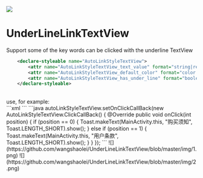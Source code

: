[![](https://jitpack.io/v/wangshaolei/UnderLineLinkTextView.svg)](https://jitpack.io/#wangshaolei/UnderLineLinkTextView)

# UnderLineLinkTextView
Support some of the key words can be clicked with the underline TextView<br>
```xml
    <declare-styleable name="AutoLinkStyleTextView">
        <attr name="AutoLinkStyleTextView_text_value" format="string|reference"/>//key word with color and underline, and split with ','(en)
        <attr name="AutoLinkStyleTextView_default_color" format="color|reference"/>//word and underline's color
        <attr name="AutoLinkStyleTextView_has_under_line" format="boolean"/>//underline with true and false
    </declare-styleable>
```
<br>
use, for example:<br>
```xml
    <xx.AutoLinkStyleTextView
        android:id="@+id/tv_clause"
        android:layout_width="match_parent"
        android:layout_height="wrap_content"
        android:text="我已核对付款金额，仔细阅读并同意“购买须知”及约克论坛团购“用户条款”"
        android:textSize="16sp"
        app:AutoLinkStyleTextView_text_value="“购买须知”,“用户条款”"
        />
```
```java
    autoLinkStyleTextView.setOnClickCallBack(new AutoLinkStyleTextView.ClickCallBack() {
        @Override
        public void onClick(int position) {
            if (position == 0) {
                Toast.makeText(MainActivity.this, "购买须知", Toast.LENGTH_SHORT).show();
            } else if (position == 1) {
                Toast.makeText(MainActivity.this, "用户条款", Toast.LENGTH_SHORT).show();
            }
        }
     });
```
![](https://github.com/wangshaolei/UnderLineLinkTextView/blob/master/img/1.png)   ![](https://github.com/wangshaolei/UnderLineLinkTextView/blob/master/img/2.png)
